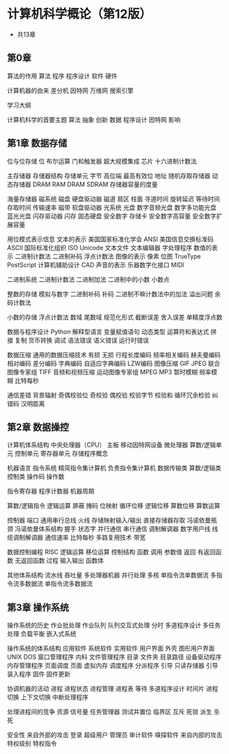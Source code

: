 # 计算机科学概论（第12版）

* 共13章

## 第0章

算法的作用 算法 程序 程序设计 软件 硬件

计算机器的由来 差分机 因特网 万维网 搜索引擎

学习大纲

计算机科学的首要主题 算法 抽象 创新 数据 程序设计 因特网 影响

## 第1章 数据存储

位与位存储 位 布尔运算 门和触发器 超大规模集成 芯片  十六进制计数法

主存储器 存储器结构 存储单元 字节 高位端 最高有效位 地址 随机存取存储器 动态存储器 DRAM RAM DRAM SDRAM 存储器容量的度量

海量存储器 磁系统 磁盘 硬盘驱动器 磁道 扇区 柱面 寻道时间 旋转延迟 等待时间 存取时间
传输速率 磁带 软盘驱动器 光系统 光盘 数字音频光盘 数字多功能光盘 蓝光光盘 闪存驱动器
闪存 固态硬盘 安全数字 存储卡 安全数字高容量 安全数字扩展容量

用位模式表示信息 文本的表示 美国国家标准化学会 ANSI 美国信息交换标准码 ASCII
国际标准化组织 ISO Unicode 文本文件 文本编辑器 字处理程序 数值的表示
二进制计数法 二进制补码 浮点计数法 图像的表示 像素 位图 TrueType PostScript
计算机辅助设计 CAD 声音的表示 乐器数字化接口 MIDI

二进制系统 二进制计数法 二进制加法 二进制中的小数 小数点

整数的存储 模拟与数字 二进制补码 补码 二进制不嘛计数法中的加法 溢出问题 余码计数法

小数的存储 浮点计数法 数域 尾数域 规范化形式 截断误差 舍入误差 单精度浮点数

数据与程序设计 Python 解释型语言 变量赋值语句 动态类型 运算符和表达式
拼接 复制 货币转换 调试 语法错误 语义错误 运行时错误

数据压缩 通用的数据压缩技术 有损 无损
行程长度编码 频率相关编码 赫夫曼编码 相对编码 差分编码 字典编码 自适应字典编码 LZW编码
图像压缩 GIF JPEG 联合图像专家组 TIFF 音频和视频压缩 运动图像专家组 MPEG MP3
暂时模糊 频率模糊 比特每秒

通信差错 背景辐射 奇偶校验位 奇校验 偶校验 校验字节 校验和 循环冗余检验 纠错码 汉明距离

## 第2章 数据操控

计算机体系结构 中央处理器（CPU） 主板 移动因特网设备
微处理器 算数/逻辑单元 控制单元 寄存器单元 存储程序概念

机器语言 指令系统 精简指令集计算机 负责指令集计算机
数据传输类 算数/逻辑类 控制类 操作码 操作数

指令寄存器 程序计数器 机器周期

算数/逻辑指令 逻辑运算 屏蔽 掩码 位映射 循环位移 逻辑位移 算数位移 算数运算

控制器 端口 通用串行总线 火线 存储映射输入/输出 直接存储器存取
冯诺依曼瓶颈 冯诺依曼体系结构 握手 状态字 并行通信 串行通信
调制解调器 数字用户线 线缆调制解调器 通信速率 比特每秒 多路复用技术 带宽

数据控制编程  RISC 逻辑运算 移位运算 控制结构
函数 调用 参数值 返回 有返回函数 无返回函数 过程 输入输出 函数体

其他体系结构 流水线 吞吐量 多处理器机器 并行处理 多核
单指令流单数据流 多指令流多数据流 单指令流多数据流

## 第3章 操作系统

操作系统的历史 作业批处理 作业队列 队列交互式处理 分时 多道程序设计 多任务处理 负载平衡
嵌入式系统

操作系统的体系结构 应用软件 系统软件 实用软件 用户界面 外壳 图形用户界面 UNIX DOS
窗口管理程序 内科 文件管理程序 目录 文件夹 目录路径 设备驱动程序 内存管理程序
页面调度 页面 虚拟内存 调度程序 分派程序 引导 只读存储器 引导装入程序 固件 固件更新

协调机器的活动 进程 进程状态 进程管理 进程表 等待 多道程序设计 时间片
进程切换 上下文切换 中断处理程序

处理进程间的竞争 资源 信号量 任务管理器 测试并置位 临界区 互斥 死锁 派生 杀死

安全性 来自外部的攻击 登录 超级用户 管理员 审计软件 嗅探软件 来自内部的攻击 特权级别 特权指令